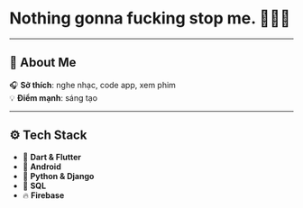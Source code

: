 # Nothing gonna fucking stop me. 🏁🚗💨

---

## 🛞 About Me

🎧 **Sở thích**: nghe nhạc, code app, xem phim  
💡 **Điểm mạnh**: sáng tạo  

---

## ⚙️ Tech Stack

- 💙 **Dart & Flutter**
- 📱 **Android**
- 🐍 **Python & Django** 
- 🧠 **SQL** 
- 🔥 **Firebase**  

